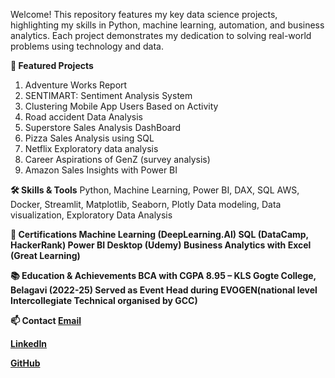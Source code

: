 Welcome! This repository features my key data science projects, highlighting my skills in Python, machine learning, automation, and business analytics. Each project demonstrates my dedication to solving real-world problems using technology and data.

<b>🚀 Featured Projects</b>
1. Adventure Works Report
2. SENTIMART: Sentiment Analysis System
3. Clustering Mobile App Users Based on Activity
4. Road accident Data Analysis
5. Superstore Sales Analysis DashBoard
6. Pizza Sales Analysis using SQL
7. Netflix Exploratory data analysis
8. Career Aspirations of GenZ (survey analysis)
9. Amazon Sales Insights with Power BI
    
<b>🛠️ Skills & Tools</b>
Python, Machine Learning, Power BI, DAX, SQL
AWS, Docker, Streamlit, Matplotlib, Seaborn, Plotly
Data modeling, Data visualization, Exploratory Data Analysis

<b>🏅 Certifications<b>
Machine Learning (DeepLearning.AI)
SQL (DataCamp, HackerRank)
Power BI Desktop (Udemy)
Business Analytics with Excel (Great Learning)

<b>📚 Education & Achievements</b>
BCA with CGPA 8.95 – KLS Gogte College, Belagavi (2022-25)
Served as Event Head during EVOGEN(national level Intercollegiate Technical organised by GCC)

📫 Contact
[Email](kavyaraikarv@gmail.com)

[LinkedIn](www.linkedin.com/in/kavyaraikar)

[GitHub](github.com/kavyaraikarv)
